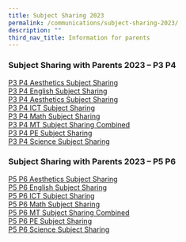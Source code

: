 ```yaml
---
title: Subject Sharing 2023
permalink: /communications/subject-sharing-2023/
description: ""
third_nav_title: Information for parents
---
```

### Subject Sharing with Parents 2023 – P3 P4&nbsp;

[P3 P4 Aesthetics Subject Sharing](/files/P3%20P4%20Aesthetics%20Subject%20Sharing.pdf)
<br>
[P3 P4 English Subject Sharing](/files/P3%20P4%20English%20Subject%20Sharing.pdf) 
<br>
[P3 P4 Aesthetics Subject Sharing](/files/P3%20P4%20Aesthetics%20Subject%20Sharing.pdf)
<br>
[P3 P4 ICT Subject Sharing](/files/P3%20P4%20ICT%20Subject%20Sharing.pdf)
<br>
[P3 P4 Math Subject Sharing](/files/P3%20P4%20Math%20Subject%20Sharing.pdf)
<br>
[P3 P4 MT Subject Sharing Combined](/files/P3%20P4%20MT%20Subject%20Sharing%20Combined.pdf)
<br> 
[P3 P4 PE Subject Sharing](/files/P3%20P4%20PE%20Subject%20Sharing.pdf)
<br> 
[P3 P4 Science Subject Sharing](/files/P3%20P4%20Science%20Subject%20Sharing.pdf)  

### Subject Sharing with Parents 2023 – P5 P6

[P5 P6 Aesthetics Subject Sharing](/files/P5%20P6%20Aesthetics%20Subject%20Sharing.pdf)
<br> 
[P5 P6 English Subject Sharing](/files/P5%20P6%20English%20Subject%20Sharing.pdf)  
[P5 P6 ICT Subject Sharing](/files/P5%20P6%20ICT%20Subject%20Sharing.pdf)  
[P5 P6 Math Subject Sharing](/files/P5%20P6%20Math%20Subject%20Sharing.pdf)   
[P5 P6 MT Subject Sharing Combined](/files/P5%20P6%20MT%20Subject%20Sharing%20Combined.pdf)   
[P5 P6 PE Subject Sharing](/files/P5%20P6%20PE%20Subject%20Sharing.pdf)  
[P5 P6 Science Subject Sharing](/files/P5%20P6%20Science%20Subjuect%20Sharing.pdf)